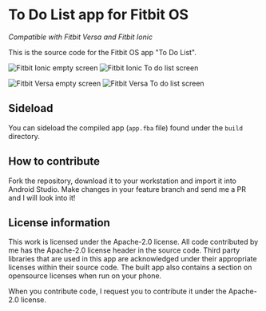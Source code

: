# To Do List app for Fitbit OS
*Compatible with Fitbit Versa and Fitbit Ionic*

This is the source code for the Fitbit OS app "To Do List".

![Fitbit Ionic empty screen](https://raw.githubusercontent.com/abhijitvalluri/fitbit-todo-list/master/docs/ionic_empty.png "Fitbit Ionic empty screen")
![Fitbit Ionic To do list screen](https://raw.githubusercontent.com/abhijitvalluri/fitbit-todo-list/master/docs/ionic_list.png "Fitbit Ionic To do list screen")

![Fitbit Versa empty screen](https://raw.githubusercontent.com/abhijitvalluri/fitbit-todo-list/master/docs/versa_empty.png "Fitbit Versa empty screen")
![Fitbit Versa To do list screen](https://raw.githubusercontent.com/abhijitvalluri/fitbit-todo-list/master/docs/versa_list.png "Fitbit Versa To do list screen")

## Sideload
You can sideload the compiled app (`app.fba` file) found under the `build` directory.

## How to contribute
Fork the repository, download it to your workstation and import it into Android Studio. Make changes in your feature branch and send me a PR and I will look into it!

## License information
This work is licensed under the Apache-2.0 license. All code contributed by me has the Apache-2.0 license header in the source code. Third party libraries that are used in this app are acknowledged under their appropriate licenses within their source code. The built app also contains a section on opensource licenses when run on your phone.

When you contribute code, I request you to contribute it under the Apache-2.0 license.